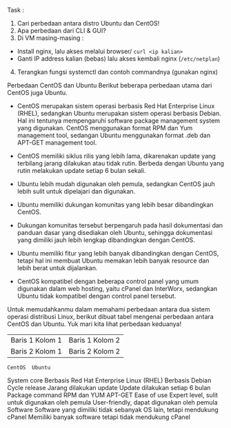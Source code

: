 Task :
1. Cari perbedaan antara distro Ubuntu dan CentOS!
2. Apa perbedaan dari CLI & GUI?
3. Di VM masing-masing :
- Install nginx, lalu akses melalui browser/ `curl <ip kalian>`
- Ganti IP address kalian (bebas) lalu akses kembali nginx (`/etc/netplan`)
4. Terangkan fungsi systemctl dan contoh commandnya (gunakan nginx)

Perbedaan CentOS dan Ubuntu
Berikut beberapa perbedaan utama dari CentOS juga Ubuntu.

- CentOS merupakan sistem operasi berbasis Red Hat Enterprise Linux (RHEL), sedangkan Ubuntu merupakan sistem operasi berbasis Debian. Hal ini tentunya mempengaruhi software package management system yang digunakan. CentOS menggunakan format RPM dan Yum management tool, sedangan Ubuntu menggunakan format .deb dan APT-GET management tool.

- CentOS memiliki siklus rilis yang lebih lama, dikarenakan update yang terbilang jarang dilakukan atau tidak rutin. Berbeda dengan Ubuntu yang rutin melakukan update setiap 6 bulan sekali.  

- Ubuntu lebih mudah digunakan oleh pemula, sedangkan CentOS jauh lebih sulit untuk dipelajari dan digunakan.

- Ubuntu memiliki dukungan komunitas yang lebih besar dibandingkan CentOS.

- Dukungan komunitas tersebut berpengaruh pada hasil dokumentasi dan panduan dasar yang disediakan oleh Ubuntu, sehingga dokumentasi yang dimiliki jauh lebih lengkap dibandingkan dengan CentOS.

- Ubuntu memiliki fitur yang lebih banyak dibandingkan dengan CentOS, tetapi hal ini membuat Ubuntu memakan lebih banyak resource dan lebih berat untuk dijalankan.

- CentOS kompatibel dengan beberapa control panel yang umum digunakan dalam web hosting, yaitu cPanel dan InterWorx, sedangkan Ubuntu tidak kompatibel dengan control panel tersebut.

Untuk memudahkanmu dalam memahami perbedaan antara dua sistem operasi distribusi Linux, berikut dibuat tabel mengenai perbedaan antara CentOS dan Ubuntu. Yuk mari kita lihat perbedaan keduanya!

<!DOCTYPE html>
<html>
<head>
	<title> Belajar Tabel HTML</title>
	<meta charset="utf-8">
</head>
<body>
 
 <table>
 	<tr>
 		<td> Baris 1 Kolom 1</td>
 		<td> Baris 1 Kolom 2</td>
 	</tr>
 	<tr>
 		<td> Baris 2 Kolom 1</td>
 		<td> Baris 2 Kolom 2</td>
 	</tr>
 </table>

</body>
</html>

 	CentOS	Ubuntu
System core	Berbasis Red Hat Enterprise Linux (RHEL)	Berbasis Debian
Cycle release	Jarang dilakukan update	Update dilakukan setiap 6 bulan
Package command	RPM dan YUM	APT-GET
Ease of use	Expert level, sulit untuk digunakan oleh pemula	User-friendly, dapat digunakan oleh pemula
Software	Software yang dimiliki tidak sebanyak OS lain, tetapi mendukung cPanel	Memiliki banyak software tetapi tidak mendukung cPanel
